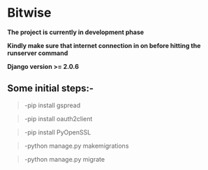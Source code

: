 # Bitwise
**The project is currently in development phase**

**Kindly make sure that internet connection in on before hitting the runserver command**

**Django version >= 2.0.6**
## Some initial steps:-
> -pip install gspread

> -pip install oauth2client

> -pip install PyOpenSSL

> -python manage.py makemigrations

> -python manage.py migrate
